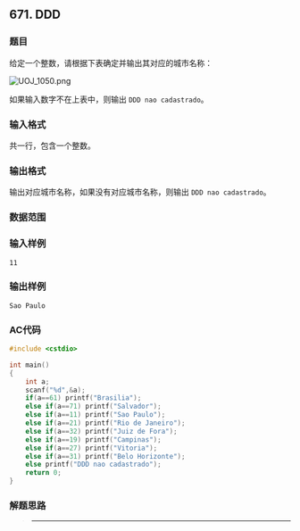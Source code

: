 ##  671. DDD

### 题目

给定一个整数，请根据下表确定并输出其对应的城市名称：

![UOJ_1050.png](https://cdn.acwing.com/media/article/image/2019/04/13/19_262d74385d-UOJ_1050.png)

如果输入数字不在上表中，则输出 `DDD nao cadastrado`。

### 输入格式

共一行，包含一个整数。

### 输出格式

输出对应城市名称，如果没有对应城市名称，则输出 `DDD nao cadastrado`。

### 数据范围



### 输入样例

```
11
```

### 输出样例

```
Sao Paulo
```

### AC代码

```c++
#include <cstdio>

int main()
{
    int a;
    scanf("%d",&a);
    if(a==61) printf("Brasilia");
    else if(a==71) printf("Salvador");
    else if(a==11) printf("Sao Paulo");
    else if(a==21) printf("Rio de Janeiro");
    else if(a==32) printf("Juiz de Fora");
    else if(a==19) printf("Campinas");
    else if(a==27) printf("Vitoria");
    else if(a==31) printf("Belo Horizonte");
    else printf("DDD nao cadastrado");
    return 0;
}
```

### 解题思路

>****

